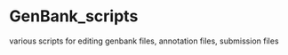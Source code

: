 GenBank_scripts
===============

various scripts for editing genbank files, annotation files, submission files

